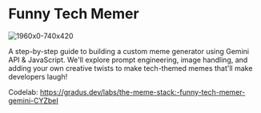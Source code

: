# Funny Tech Memer

![1960x0-740x420](https://github.com/user-attachments/assets/d45a0e5b-d7c3-420d-b087-a87c77358ec5)

A step-by-step guide to building a custom meme generator using Gemini API & JavaScript. We'll explore prompt engineering, image handling, and adding your own creative twists to make tech-themed memes that'll make developers laugh!

Codelab: https://gradus.dev/labs/the-meme-stack:-funny-tech-memer-gemini-CYZbeI
